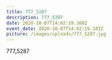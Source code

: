 ```yaml
---
title: 777_5287
description: 777_5287
date: 2020-10-07T14:02:19.366Z
event_date: 2020-10-07T14:02:19.383Z
picture: /images/uploads/777_5287.jpg
---
```

777_5287